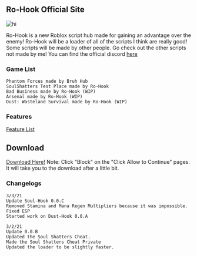 ## Ro-Hook Official Site

<img src="https://user-images.githubusercontent.com/36272042/109825321-f2c37880-7bf6-11eb-8d7f-43abc1f01bb8.png" alt="hi" class="inline"/>


Ro-Hook is a new Roblox script hub made for gaining an advantage over the enemy!
Ro-Hook will be a loader of all of the scripts I think are really good!
Some scripts will be made by other people. Go check out the other scripts not made by me!
You can find the official discord [here](https://discord.gg/qDJHakKYBq)

### Game List

```
Phantom Forces made by Bruh Hub
SoulShatters Test Place made by Ro-Hook
Bad Business made by Ro-Hook (WIP)
Arsenal made by Ro-Hook (WIP)
Dust: Wasteland Survival made by Ro-Hook (WIP)
```

### Features

[Feature List](https://pcunplugged.github.io/RoHook/features.html)

## Download

[Download Here!](http://blaleela.com/12zl)
Note: Click "Block" on the "Click Allow to Continue" pages. It will take you to the download after a little bit.


### Changelogs

```
3/3/21
Update Soul-Hook 0.0.C
Removed Stamina and Mana Regen Multipliers because it was impossible.
Fixed ESP
Started work on Dust-Hook 0.0.A
```

```
3/2/21
Update 0.0.B
Updated the Soul Shatters Cheat.
Made the Soul Shatters Cheat Private
Updated the loader to be slightly faster.
```
